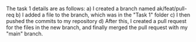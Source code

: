 The task 1 details are as follows:
a) I created a branch named ak/feat/pull-req
b) I added a file to the branch, which was in the "Task 1" folder
c) I then pushed the commits to my repository
d) After this, I created a pull request for the files in the new branch, and finally merged the pull request with my "main" branch.